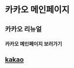 <h1>카카오 메인페이지</h1>
<h2>카카오 리뉴얼</h2>


### 카카오 메인페이지 보러가기
## [kakao](https://junyeong94.github.io/kakao/)


